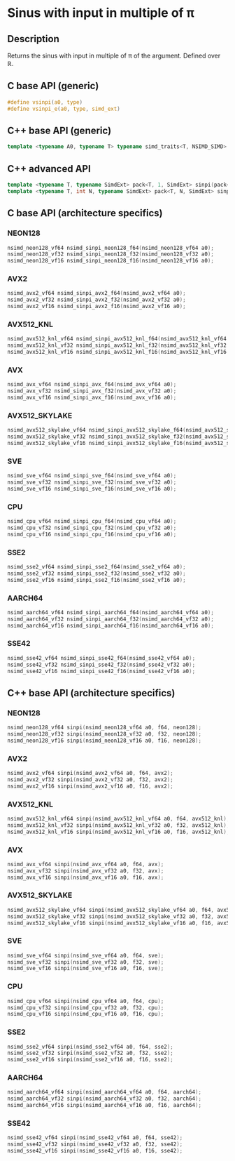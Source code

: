 <!--

Copyright (c) 2019 Agenium Scale

Permission is hereby granted, free of charge, to any person obtaining a copy
of this software and associated documentation files (the "Software"), to deal
in the Software without restriction, including without limitation the rights
to use, copy, modify, merge, publish, distribute, sublicense, and/or sell
copies of the Software, and to permit persons to whom the Software is
furnished to do so, subject to the following conditions:

The above copyright notice and this permission notice shall be included in all
copies or substantial portions of the Software.

THE SOFTWARE IS PROVIDED "AS IS", WITHOUT WARRANTY OF ANY KIND, EXPRESS OR
IMPLIED, INCLUDING BUT NOT LIMITED TO THE WARRANTIES OF MERCHANTABILITY,
FITNESS FOR A PARTICULAR PURPOSE AND NONINFRINGEMENT. IN NO EVENT SHALL THE
AUTHORS OR COPYRIGHT HOLDERS BE LIABLE FOR ANY CLAIM, DAMAGES OR OTHER
LIABILITY, WHETHER IN AN ACTION OF CONTRACT, TORT OR OTHERWISE, ARISING FROM,
OUT OF OR IN CONNECTION WITH THE SOFTWARE OR THE USE OR OTHER DEALINGS IN THE
SOFTWARE.

-->

# Sinus with input in multiple of π

## Description

Returns the sinus with input in multiple of π of the argument. Defined over $ℝ$.

## C base API (generic)

```c
#define vsinpi(a0, type)
#define vsinpi_e(a0, type, simd_ext)
```

## C++ base API (generic)

```c++
template <typename A0, typename T> typename simd_traits<T, NSIMD_SIMD>::simd_vector sinpi(A0 a0, T);
```

## C++ advanced API

```c++
template <typename T, typename SimdExt> pack<T, 1, SimdExt> sinpi(pack<T, 1, SimdExt> const& a0);
template <typename T, int N, typename SimdExt> pack<T, N, SimdExt> sinpi(pack<T, N, SimdExt> const& a0);
```

## C base API (architecture specifics)

### NEON128

```c
nsimd_neon128_vf64 nsimd_sinpi_neon128_f64(nsimd_neon128_vf64 a0);
nsimd_neon128_vf32 nsimd_sinpi_neon128_f32(nsimd_neon128_vf32 a0);
nsimd_neon128_vf16 nsimd_sinpi_neon128_f16(nsimd_neon128_vf16 a0);
```

### AVX2

```c
nsimd_avx2_vf64 nsimd_sinpi_avx2_f64(nsimd_avx2_vf64 a0);
nsimd_avx2_vf32 nsimd_sinpi_avx2_f32(nsimd_avx2_vf32 a0);
nsimd_avx2_vf16 nsimd_sinpi_avx2_f16(nsimd_avx2_vf16 a0);
```

### AVX512_KNL

```c
nsimd_avx512_knl_vf64 nsimd_sinpi_avx512_knl_f64(nsimd_avx512_knl_vf64 a0);
nsimd_avx512_knl_vf32 nsimd_sinpi_avx512_knl_f32(nsimd_avx512_knl_vf32 a0);
nsimd_avx512_knl_vf16 nsimd_sinpi_avx512_knl_f16(nsimd_avx512_knl_vf16 a0);
```

### AVX

```c
nsimd_avx_vf64 nsimd_sinpi_avx_f64(nsimd_avx_vf64 a0);
nsimd_avx_vf32 nsimd_sinpi_avx_f32(nsimd_avx_vf32 a0);
nsimd_avx_vf16 nsimd_sinpi_avx_f16(nsimd_avx_vf16 a0);
```

### AVX512_SKYLAKE

```c
nsimd_avx512_skylake_vf64 nsimd_sinpi_avx512_skylake_f64(nsimd_avx512_skylake_vf64 a0);
nsimd_avx512_skylake_vf32 nsimd_sinpi_avx512_skylake_f32(nsimd_avx512_skylake_vf32 a0);
nsimd_avx512_skylake_vf16 nsimd_sinpi_avx512_skylake_f16(nsimd_avx512_skylake_vf16 a0);
```

### SVE

```c
nsimd_sve_vf64 nsimd_sinpi_sve_f64(nsimd_sve_vf64 a0);
nsimd_sve_vf32 nsimd_sinpi_sve_f32(nsimd_sve_vf32 a0);
nsimd_sve_vf16 nsimd_sinpi_sve_f16(nsimd_sve_vf16 a0);
```

### CPU

```c
nsimd_cpu_vf64 nsimd_sinpi_cpu_f64(nsimd_cpu_vf64 a0);
nsimd_cpu_vf32 nsimd_sinpi_cpu_f32(nsimd_cpu_vf32 a0);
nsimd_cpu_vf16 nsimd_sinpi_cpu_f16(nsimd_cpu_vf16 a0);
```

### SSE2

```c
nsimd_sse2_vf64 nsimd_sinpi_sse2_f64(nsimd_sse2_vf64 a0);
nsimd_sse2_vf32 nsimd_sinpi_sse2_f32(nsimd_sse2_vf32 a0);
nsimd_sse2_vf16 nsimd_sinpi_sse2_f16(nsimd_sse2_vf16 a0);
```

### AARCH64

```c
nsimd_aarch64_vf64 nsimd_sinpi_aarch64_f64(nsimd_aarch64_vf64 a0);
nsimd_aarch64_vf32 nsimd_sinpi_aarch64_f32(nsimd_aarch64_vf32 a0);
nsimd_aarch64_vf16 nsimd_sinpi_aarch64_f16(nsimd_aarch64_vf16 a0);
```

### SSE42

```c
nsimd_sse42_vf64 nsimd_sinpi_sse42_f64(nsimd_sse42_vf64 a0);
nsimd_sse42_vf32 nsimd_sinpi_sse42_f32(nsimd_sse42_vf32 a0);
nsimd_sse42_vf16 nsimd_sinpi_sse42_f16(nsimd_sse42_vf16 a0);
```

## C++ base API (architecture specifics)

### NEON128

```c
nsimd_neon128_vf64 sinpi(nsimd_neon128_vf64 a0, f64, neon128);
nsimd_neon128_vf32 sinpi(nsimd_neon128_vf32 a0, f32, neon128);
nsimd_neon128_vf16 sinpi(nsimd_neon128_vf16 a0, f16, neon128);
```

### AVX2

```c
nsimd_avx2_vf64 sinpi(nsimd_avx2_vf64 a0, f64, avx2);
nsimd_avx2_vf32 sinpi(nsimd_avx2_vf32 a0, f32, avx2);
nsimd_avx2_vf16 sinpi(nsimd_avx2_vf16 a0, f16, avx2);
```

### AVX512_KNL

```c
nsimd_avx512_knl_vf64 sinpi(nsimd_avx512_knl_vf64 a0, f64, avx512_knl);
nsimd_avx512_knl_vf32 sinpi(nsimd_avx512_knl_vf32 a0, f32, avx512_knl);
nsimd_avx512_knl_vf16 sinpi(nsimd_avx512_knl_vf16 a0, f16, avx512_knl);
```

### AVX

```c
nsimd_avx_vf64 sinpi(nsimd_avx_vf64 a0, f64, avx);
nsimd_avx_vf32 sinpi(nsimd_avx_vf32 a0, f32, avx);
nsimd_avx_vf16 sinpi(nsimd_avx_vf16 a0, f16, avx);
```

### AVX512_SKYLAKE

```c
nsimd_avx512_skylake_vf64 sinpi(nsimd_avx512_skylake_vf64 a0, f64, avx512_skylake);
nsimd_avx512_skylake_vf32 sinpi(nsimd_avx512_skylake_vf32 a0, f32, avx512_skylake);
nsimd_avx512_skylake_vf16 sinpi(nsimd_avx512_skylake_vf16 a0, f16, avx512_skylake);
```

### SVE

```c
nsimd_sve_vf64 sinpi(nsimd_sve_vf64 a0, f64, sve);
nsimd_sve_vf32 sinpi(nsimd_sve_vf32 a0, f32, sve);
nsimd_sve_vf16 sinpi(nsimd_sve_vf16 a0, f16, sve);
```

### CPU

```c
nsimd_cpu_vf64 sinpi(nsimd_cpu_vf64 a0, f64, cpu);
nsimd_cpu_vf32 sinpi(nsimd_cpu_vf32 a0, f32, cpu);
nsimd_cpu_vf16 sinpi(nsimd_cpu_vf16 a0, f16, cpu);
```

### SSE2

```c
nsimd_sse2_vf64 sinpi(nsimd_sse2_vf64 a0, f64, sse2);
nsimd_sse2_vf32 sinpi(nsimd_sse2_vf32 a0, f32, sse2);
nsimd_sse2_vf16 sinpi(nsimd_sse2_vf16 a0, f16, sse2);
```

### AARCH64

```c
nsimd_aarch64_vf64 sinpi(nsimd_aarch64_vf64 a0, f64, aarch64);
nsimd_aarch64_vf32 sinpi(nsimd_aarch64_vf32 a0, f32, aarch64);
nsimd_aarch64_vf16 sinpi(nsimd_aarch64_vf16 a0, f16, aarch64);
```

### SSE42

```c
nsimd_sse42_vf64 sinpi(nsimd_sse42_vf64 a0, f64, sse42);
nsimd_sse42_vf32 sinpi(nsimd_sse42_vf32 a0, f32, sse42);
nsimd_sse42_vf16 sinpi(nsimd_sse42_vf16 a0, f16, sse42);
```